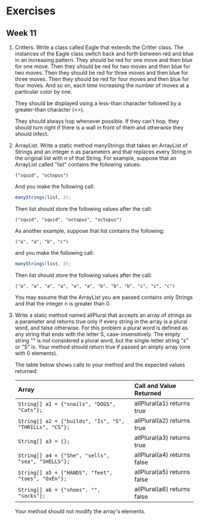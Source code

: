 # Exercises
## Week 11

1. Critters. Write a class called Eagle that extends the Critter class.  The instances of the Eagle class switch back and forth between red and blue in an increasing pattern. They should be red for one move and then blue for one move. Then they should be red for two moves and then blue for two moves.  Then they should be red for three moves and then blue for three moves.  Then they should be red for four moves and then blue for four moves. And so on, each time increasing the number of moves at a particular color by one.  

	They should be displayed using a less-than character followed by a greater-than character (&#60;&#62;).

	They should always hop whenever possible. If they can't hop, they should turn right if there is a wall in front of them and otherwise they should infect.

2. ArrayList. Write a static method manyStrings that takes an ArrayList of Strings and an integer n as parameters and that replaces every String in the original list with n of that String. For example, suppose that an ArrayList called "list" contains the following values:

	```
	("squid", "octopus") 
	```

	And you make the following call:

	```java
	manyStrings(list, 2);
	```

	Then list should store the following values after the call:

	```
	("squid", "squid", "octopus", "octopus")
	```

	As another example, suppose that list contains the following:

	```
	("a", "a", "b", "c")
	```

	and you make the following call:

	```java
	manyStrings(list, 3);
	```

	Then list should store the following values after the call:

	```
	("a", "a", "a", "a", "a", "a", "b", "b", "b", "c", "c", "c")
	```

	You may assume that the ArrayList you are passed contains only Strings and that the integer n is greater than 0.

3. Write a static method named allPlural that accepts an array of strings as a parameter and returns true only if every string in the array is a plural word, and false otherwise. For this problem a plural word is defined as any string that ends with the letter S, case-insensitively. The empty string "" is not considered a plural word, but the single-letter string "s" or "S" is. Your method should return true if passed an empty array (one with 0 elements).

	The table below shows calls to your method and the expected values returned:

	| Array | Call and Value Returned |
	| :--- | :--- |
	| `String[] a1 = {"snails", "DOGS", "Cats"};` | allPlural(a1) returns true |
	| `String[] a2 = {"builds", "Is", "S", "THRILLs", "CS"};` | allPlural(a2) returns true |
	| `String[] a3 = {};` | allPlural(a3) returns true |
	| `String[] a4 = {"She", "sells", "sea", "SHELLS"};` | allPlural(a4) returns false |
	| `String[] a5 = {"HANDS", "feet", "toes", "OxEn"};` | allPlural(a5) returns false |
	| `String[] a6 = {"shoes", "", "socks"};` | allPlural(a6) returns false |

	Your method should not modify the array's elements.